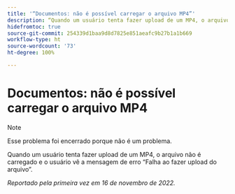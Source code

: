 ```yaml
---
title: '“Documentos: não é possível carregar o arquivo MP4”'
description: “Quando um usuário tenta fazer upload de um MP4, o arquivo não é carregado e o usuário vê a mensagem de erro Falha ao fazer upload do arquivo.”
hidefromtoc: true
source-git-commit: 254339d1baa9d8d7825e851aeafc9b27b1a1b669
workflow-type: ht
source-wordcount: '73'
ht-degree: 100%

---
```



# Documentos: não é possível carregar o arquivo MP4

>[!NOTE]
>
>Esse problema foi encerrado porque não é um problema.

Quando um usuário tenta fazer upload de um MP4, o arquivo não é carregado e o usuário vê a mensagem de erro “Falha ao fazer upload do arquivo”.

_Reportado pela primeira vez em 16 de novembro de 2022._

